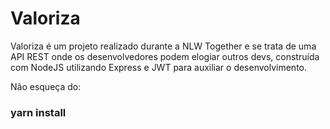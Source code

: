 # Valoriza

Valoriza é um projeto realizado durante a NLW Together e se trata de uma API REST onde os desenvolvedores podem elogiar outros devs, construída com NodeJS utilizando Express e JWT para auxiliar o desenvolvimento.

Não esqueça do:

### yarn install
